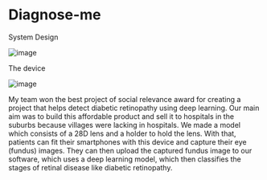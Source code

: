 # Diagnose-me

System Design 


![image](https://user-images.githubusercontent.com/63772782/188567649-46d1ab16-b196-4b41-a84a-1b03408d1efc.png)

The device 


![image](https://user-images.githubusercontent.com/63772782/188567834-fb1d9817-9fc6-42fc-8518-4a81478c8903.png)

My team won the best project of social relevance award for creating a project that helps detect diabetic retinopathy using deep learning. Our main aim was to build this affordable product and sell it to hospitals in the suburbs because villages were lacking in hospitals. We made a model which consists of a 28D lens and a holder to hold the lens. With that, patients can fit their smartphones with this device and capture their eye (fundus) images. They can then upload the captured fundus image to our software, which uses a deep learning model, which then classifies the stages of retinal disease like diabetic retinopathy.

